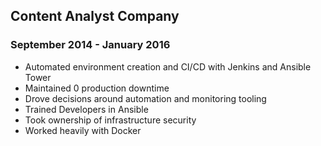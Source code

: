 ## Content Analyst Company
### September 2014 - January 2016
* Automated environment creation and CI/CD with Jenkins and Ansible Tower
* Maintained 0 production downtime
* Drove decisions around automation and monitoring tooling
* Trained Developers in Ansible
* Took ownership of infrastructure security
* Worked heavily with Docker
